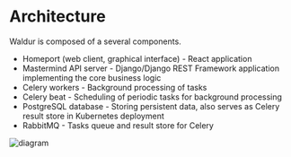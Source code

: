 # Architecture

Waldur is composed of a several components.

- Homeport (web client, graphical interface) - React application
- Mastermind API server - Django/Django REST Framework application implementing the core business logic
- Celery workers - Background processing of tasks
- Celery beat - Scheduling of periodic tasks for background processing
- PostgreSQL database - Storing persistent data, also serves as Celery result store in Kubernetes deployment
- RabbitMQ - Tasks queue and result store for Celery

![diagram](../assets/components.svg)
